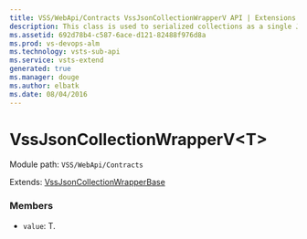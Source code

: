 ```yaml
---
title: VSS/WebApi/Contracts VssJsonCollectionWrapperV API | Extensions for Visual Studio Team Services
description: This class is used to serialized collections as a single JSON object on the wire, to avoid serializing JSON arrays directly to the client, which can be a security hole
ms.assetid: 692d78b4-c587-6ace-d121-82488f976d8a
ms.prod: vs-devops-alm
ms.technology: vsts-sub-api
ms.service: vsts-extend
generated: true
ms.manager: douge
ms.author: elbatk
ms.date: 08/04/2016
---
```


# VssJsonCollectionWrapperV&lt;T&gt;

Module path: `VSS/WebApi/Contracts`

Extends: [VssJsonCollectionWrapperBase](../../../VSS/WebApi/Contracts/VssJsonCollectionWrapperBase.md)

### Members

* `value`: T. 


